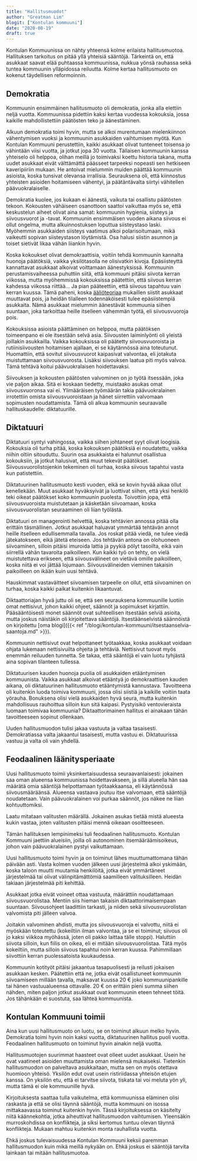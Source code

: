 ```yaml
---
title: "Hallitusmuodot"
author: "Greatman Lim"
blogit: ["Kontulan kommuuni"]
date: "2020-08-19"
draft: true
---
```


Kontulan Kommuunissa on nähty yhteensä kolme erilaista hallitusmuotoa. Hallituksen tarkoitus on pitää yllä yhteisiä sääntöjä. Tärkeintä on, että asukkaat saavat elää puhtaassa kommuunissa, nukkua yönsä rauhassa sekä tuntea kommuunin ylläpidossa reiluutta. Kolme kertaa hallitusmuoto on kokenut täydellisen reformoinnin.

## Demokratia

Kommuunin ensimmäinen hallitusmuoto oli demokratia, jonka alla elettiin neljä vuotta. Kommuunissa pidettiin kaksi kertaa vuodessa kokouksia, jossa kaikille mahdollistettiin päätösten teko ja äänestäminen.

Alkuun demokratia toimi hyvin, mutta se alkoi murentumaan mielenkiinnon vähentymisen vuoksi ja kommuunin asukkaiden vaihtumisen myötä. Kun Kontulan Kommuuni perustettiin, kaikki asukkaat olivat tunteneet toisensa jo vähintään viisi vuotta, ja jotkut jopa 30 vuotta. Tällaisen kommuunin kanssa yhteiselo oli helppoa, olihan meillä jo toimivaksi koettu historia takana, mutta uudet asukkaat eivät välttämättä päässeet tarpeeksi nopeasti sen hetkiseen kaveripiiriin mukaan. He antoivat mielummin muiden päättää kommuunin asioista, koska tunsivat olevansa irrallisia. Seurauksena oli, että kiinnostus yhteisten asioiden hoitamiseen vähentyi, ja päätäntävalta siirtyi vähitellen päävuokralaiselle.

Demokratia kuolee, jos kukaan ei äänestä, vaikuta tai osallistu päätösten tekoon. Kokousten vähäiseen osanottoon saattoi vaikuttaa myös se, että keskustelun aiheet olivat aina samat: kommuunin hygienia, siisteys ja siivousvuorot ja -tavat. Kommuunin ensimmäisen vuoden aikana siivous ei ollut ongelma, mutta alkuinnostuksen loputtua siisteystaso laski. Myöhemmin asukkaiden siisteys vaatimus alkoi polarisoitumaan, mikä vaikeutti sopivan siisteystason löytämistä. Osa halusi siistin asunnon ja toiset sietivät likaa vähän liiankin hyvin.

Koska kokoukset olivat demokraattisia, voitiin tehdä kommuunin kannalta huonoja päätöksiä, vaikka yksilötasolla ne olisivatkin kivoja. Epäsiisteyttä kannattavat asukkaat alkoivat voittamaan äänestyksissä. Kommuunin perustamisvaiheessa puhuttiin siitä, että kommuuni pitäisi siivota kerran viikossa, mutta myöhemmissä kokouksissa päätettiin, että siivous kerran kahdessa viikossa riittää... Ja pian pääteettiin, että siivous tapahtuu vain kerran kuussa. Tämä paheni, koska [ääliöteoriaa](https://jaskanpauhantaa.blogspot.com/2020/06/aalioteoria.html) mukaillen siistit asukkaat muuttavat pois, ja heidän tilalleen todennäköisesti tulee epäsiistempiä asukkaita. Nämä asukkaat mielummin äänestävät kommuunia siihen suuntaan, joka tarkoittaa heille itselleen vähemmän työtä, eli siivousvuoroja pois.

Kokouksissa asioista päättäminen on helppoa, mutta päätöksen toimeenpano ei ole itsestään selvä asia. Siivousten laiminlyönti oli yleistä joillakin asukkailla. Vaikka kokouksissa oli päätetty siivousvuoroista ja rutiinisiivousten hoitamisen ajallaan, ei se käytännössä aina toteutunut. Huomattiin, että sovitut siivousvuorot kaipasivat valvontaa, eli jotakuta muistuttamaan siivousvuorosta. Lisäksi siivouksen laatua piti myös valvoa. Tämä tehtävä koitui päävuokralaisen hoidettavaksi.

Siivouksen ja kokousten päätösten valvominen on jo työtä itsessään, joka vie paljon aikaa. Sitä ei koskaan tiedetty, muistaako asukas omat siivousvuoronsa vai ei. Ylimääräisen työmäärän takia päävuokralainen irrotettiin omista siivousvuoroistaan ja hänet siirrettiin valvomaan sopimusten noudattamista. Tämä oli alkua kommuunin seuraavalle hallituskaudelle: diktatuurille.

## Diktatuuri

Diktatuuri syntyi vahingossa, vaikka siihen johtaneet syyt olivat loogisia. Kokouksia oli turha pitää, koska kokouksen päätöksiä ei noudatettu, vaikka niihin oltiin sitouduttu. Suurin osa asukkaista ei halunnut osallistua kokouksiin, ja jotkut halusivat, että muut tekevät päätökset. Siivousvuorolistojenkin tekeminen oli turhaa, koska siivous tapahtui vasta kun patistettiin.

Diktatuurinen hallitusmuoto kesti vuoden, eikä se kovin hyvää aikaa ollut kenellekään. Muut asukkaat hyväksyivät ja luottivat siihen, että yksi henkilö teki oikeat päätökset koko kommuunin puolesta. Toivottiin jopa, että siivousvuoroista muistutetaan ja käsketään siivoamaan, koska siivousvuorolistan seuraaminen oli liian työlästä.

Diktatuuri on managerointi helvettiä, koska tehtävien annossa pitää olla erittäin täsmällinen. Jotkut asukkaat haluavat ymmärtää tehtävän annot heille itselleen edullisemmalla tavalla. Jos roskat pitää viedä, ne tulee viedä jätekatokseen, eikä jätetä eteiseen. Jos tehtävän antona on olohuoneen siivoaminen, silloin pitäisi imuroida lattia ja pyykiä pölyt tasoilta, eikä vain siirrellä vähän tavaroita paikoilleen. Kun kaikki työ on tehty, on vielä muistutettava erikseen, että siivousvälineet on vietävä omille paikoilleen, koska niitä ei voi jättää lojumaan. Siivousvälineiden vieminen takaisin paikoilleen on ikään kuin uusi tehtävä.

Hauskimmat vastaväitteet siivoamisen tarpeelle on ollut, että siivoaminen on turhaa, koska kaikki paikat kuitenkin likaantuvat.

Diktaattoriajan hyvä juttu oli se, että sen seurauksena kommuunille luotiin omat nettisivut, johon kaikki ohjeet, säännöt ja sopimukset kirjattiin. Pääsääntöisesti monet säännöt ovat suhteellisen itsestään selviä asioita, mutta joskus näistäkin oli kirjoitettava sääntöjä. Itsestäänselvistä säännöistä on kirjoitettu [oma blogi]({{< ref "/blogi/kontulan-kommuuni/itsestaanselvia-saantoja.md" >}}).

Kommuunin nettisivut ovat helpottaneet työtaakkaa, koska asukkaat voidaan ohjata lukemaan nettisivuilta ohjeita ja tehtäviä. Nettisivut tuovat myös enemmän reiluuden tunnetta. Se takaa, että sääntöjä ei vain luotu tyhjästä aina sopivan tilanteen tullessa.

Diktatuurisen kauden huonoja puolia oli asukkaiden etääntyminen kommuunista. Vaikka asukkaat alkoivat etääntyä jo demokraattisen kauden aikana, oli diktatuurinen hallitusmuoto etääntymistä kannustava. Tavoitteena oli kuitenkin luoda toimiva kommuuni, jossa olisi siistiä ja kaikille voitiin taata yörauha. Bonuksena olisi vielä asukkaiden hyvä seura, mutta kuitenkin mahdollisuus rauhoittua silloin kun sitä kaipasi. Pystyisikö ventovieraista luomaan toimivaa kommuunia? Diktaattorimainen hallitus ei ainakaan tähän tavoitteeseen sopinut ollenkaan.

Uuden hallitusmuodon tulisi jakaa vastuuta ja valtaa tasaisesti. Demokratiassa valta jakaantui tasaisesti, mutta vastuu ei. Diktatuurissa vastuu ja valta oli vain yhdellä.

## Feodaalinen läänitysperiaate

Uusi hallitusmuoto toimii yksinkertaisuudessa seuraavanlaisesti: jokainen saa oman alueensa kommuunissa hoidettavakseen, ja sillä alueella hän saa määrätä omia sääntöjä helpottamaan työtaakkaansa, eli käytännössä siivousmääräänsä. Alueensa vastaava joutuu itse valvomaan, että sääntöjä noudatetaan. Vain päävuokralainen voi purkaa säännöt, jos näkee ne liian kohtuuttomiksi.

Laatu mitataan valitusten määrällä. Jokainen asukas tietää mistä alueesta kukin vastaa, joten valitusten pitäisi mennä oikeaan osoitteeseen.

Tämän hallituksen lempinimeksi tuli feodaalinen hallitusmuoto. Kontulan Kommuuni jaettiin alueisiin, joilla oli autonominen itsemääräämisoikeus, johon vain päävuokralainen pystyi vaikuttamaan.

Uusi hallitusmuoto toimi hyvin ja on toiminut lähes muuttumattomana tähän päivään asti. Vasta kolmen vuoden jälkeen uusi järjestelmä alkoi yskimään, koska taloon muutti muutamia henkilöitä, jotka eivät ymmärtäneet järjestelmää tai olivat välinpitämättömiä saamilleen valituksilleen. Heidän takiaan järjestelmää piti kehittää.

Asukkaat jotka eivät voineet ottaa vastuuta, määrättiin noudattamaan siivousvuorolistaa. Mentiin siis hieman takaisin diktaattorimaisempaan suuntaan. Siivousohjeet laadittiin tarkasti, ja niiden sekä siivousvuorolistan valvomista piti jälleen valvoa.

Joitakin valvominen ahdisti, mutta jos siivousvuoroja ei valvottu, niitä ei myöskään toteutettu (kokeiltiin ilman valvontaa, ja se ei toiminut; siivous oli jo kaksi viikkoa myöhässä, joten oli pakko laittaa tälle stoppi). Haluttiin siivota silloin, kun fiilis on oikea, eli ei mitään siivousvuorolistaa. Tätä myös kokeiltiin, mutta silloin siivous tapahtui noin kerran kuussa. Pahimmillaan siivottiin kerran puolessatoista kuukaudessa.

<!-- Sääntöjen kertaus: -->
<!--  -->
<!--   - asukkailla on vastuualueet -->
<!--   - asukas luo säännöt alueellaan ja valvoo niiden noudattamista -->
<!--   - valitukset vastuussa olevalle asukkaalle -->
<!--   - sääntöjen kohtuuttomuudesta voi valittaa päävuokralaiselle -->
<!--  -->
<!-- Uudessa hallitusjärjestelmässä päävuokralainen ei vastaa enää kommuuniin hygieniasta. On käännyttävä aluevastaavien puoleen, jos siisteydestä haluaa keskustella. -->
<!--  -->
<!-- Kommuunissa on ollut tilanne, missä A kehottaa B:tä kapinoimaan lakkoilemalla, eli käytännössä lopettamaan kaikki siivousvelvotteet kommuunia kohtaan. Henkilö A on myöhemmin valittanut, että kommuunissa on likaista. -->

Kommuunin kotityöt pitäisi jakaantua tasapuolisesti ja reilusti jokaisen asukkaan kesken. Päätettiin että ne, jotka eivät osallistuneet kommuunin siivoamiseen millään tavalla, maksavat kuussa 20 € joko kommuunipankille tai hänen vastuualueensa ottavalle. 20 € on erittäin pieni summa siihen nähden, miten paljon jotkut asukkaat ovat kommuunin eteen tehneet töitä. Jos tähänkään ei suostuta, saa lähteä kommuunista.

## Kontulan Kommuuni toimii

Aina kun uusi hallitusmuoto on luotu, se on toiminut alkuun melko hyvin. Demokratia toimi hyvin noin kaksi vuotta, diktatuurinen hallitus puoli vuotta. Feodaalinen hallitusmuoto on toiminut hyvin ainakin neljä vuotta. 

Hallitusmuotojen suurimmat haasteet ovat olleet uudet asukkaat. Usein he ovat vaatineet asioiden muuttamista oman mielensä mukaiseksi. Tietenkin hallitusmuodon on palveltava asukkaitaan, mutta sen on myös otettava huomioon yhteisö. Yksilön edut ovat usein ristiriidassa yhteisön etujen kanssa. On yksilön etu, että ei tarvitse siivota, tiskata tai voi meluta yön yli, mutta tämä ei ole kommuunille hyvä.

Kirjoituksesta saattaa tulla vaikutelma, että kommuunissa eläminen olisi raskasta ja että se olisi täynnä sääntöjä, mutta kommuuni on isossa mittakaavassa toiminut kuitenkin hyvin. Tässä kirjoituksessa on käsitelty niitä käännekohtia, jotka aiheuttivat hallitusmuodon vaihtumisen. Yleensäkin murroskohdissa on konflikteja, ja siksi kertomus tuntuu olevan täynnä konflikteja. Mukaan mahtuu kuitenkin monta rauhallista vuotta.

Ehkä joskus tulevaisuudessa Kontulan Kommuuni keksii paremman hallitusmuodon kuin mikä meillä nykyään on. Ehkä joskus ei sääntöjä tarvita lainkaan tai mitään hallitusmuotoa.
